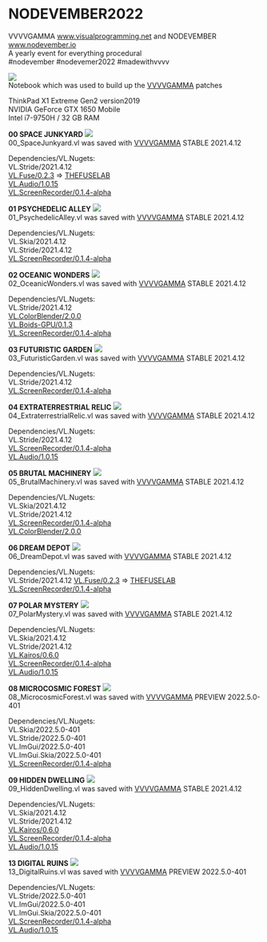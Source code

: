 # NODEVEMBER2022
VVVVGAMMA www.visualprogramming.net and NODEVEMBER www.nodevember.io  
A yearly event for everything procedural  
#nodevember #nodevemer2022 #madewithvvvv

![](/Title.jpg)  
Notebook which was used to build up the [VVVVGAMMA](https://www.visualprogramming.net) patches  

ThinkPad X1 Extreme Gen2 version2019  
NVIDIA GeForce GTX 1650 Mobile  
Intel i7-9750H / 32 GB RAM

**00 SPACE JUNKYARD**
![](/00_SpaceJunkyard/00_SpaceJunkyard.jpg)  
00_SpaceJunkyard.vl was saved with [VVVVGAMMA](https://www.visualprogramming.net)  STABLE 2021.4.12  

Dependencies/VL.Nugets:  
VL.Stride/2021.4.12  
[VL.Fuse/0.2.3](https://www.nuget.org/packages/VL.Fuse) => [THEFUSELAB](https://www.thefuselab.io)  
[VL.Audio/1.0.15](https://www.nuget.org/packages/VL.Audio)  
[VL.ScreenRecorder/0.1.4-alpha](https://www.nuget.org/packages/VL.ScreenRecorder)

**01 PSYCHEDELIC ALLEY**
![](/01_PsychedelicAlley/01_PsychedelicAlley.jpg)  
01_PsychedelicAlley.vl was saved with [VVVVGAMMA](https://www.visualprogramming.net)  STABLE 2021.4.12  

Dependencies/VL.Nugets:  
VL.Skia/2021.4.12  
VL.Stride/2021.4.12  
[VL.ScreenRecorder/0.1.4-alpha](https://www.nuget.org/packages/VL.ScreenRecorder)

**02 OCEANIC WONDERS**
![](/02_OceanicWonders/02_OceanicWonders.jpg)  
02_OceanicWonders.vl was saved with [VVVVGAMMA](https://www.visualprogramming.net)  STABLE 2021.4.12  

Dependencies/VL.Nugets:   
VL.Stride/2021.4.12  
[VL.ColorBlender/2.0.0](https://www.nuget.org/packages/VL.ColorBlender)  
[VL.Boids-GPU/0.1.3](https://www.nuget.org/packages/VL.Boids-GPU)  
[VL.ScreenRecorder/0.1.4-alpha](https://www.nuget.org/packages/VL.ScreenRecorder)  

**03 FUTURISTIC GARDEN**
![](/03_FuturisticGarden/03_FuturisticGarden.jpg)  
03_FuturisticGarden.vl was saved with [VVVVGAMMA](https://www.visualprogramming.net)  STABLE 2021.4.12  

Dependencies/VL.Nugets:   
VL.Stride/2021.4.12  
[VL.ScreenRecorder/0.1.4-alpha](https://www.nuget.org/packages/VL.ScreenRecorder)  

**04 EXTRATERRESTRIAL RELIC**
![](/04_ExtraterrestrialRelic/04_ExtraterrestrialRelic.jpg)  
04_ExtraterrestrialRelic.vl was saved with [VVVVGAMMA](https://www.visualprogramming.net)  STABLE 2021.4.12  

Dependencies/VL.Nugets:   
VL.Stride/2021.4.12  
[VL.ScreenRecorder/0.1.4-alpha](https://www.nuget.org/packages/VL.ScreenRecorder)  
[VL.Audio/1.0.15](https://www.nuget.org/packages/VL.Audio)  

**05 BRUTAL MACHINERY**
![](/05_BrutalMachinery/05_BrutalMachinery.jpg)  
05_BrutalMachinery.vl was saved with [VVVVGAMMA](https://www.visualprogramming.net)  STABLE 2021.4.12  

Dependencies/VL.Nugets:  
VL.Skia/2021.4.12  
VL.Stride/2021.4.12  
[VL.ScreenRecorder/0.1.4-alpha](https://www.nuget.org/packages/VL.ScreenRecorder)  
[VL.ColorBlender/2.0.0](https://www.nuget.org/packages/VL.ColorBlender)  

**06 DREAM DEPOT**
![](/06_DreamDepot/06_DreamDepot.jpg)  
06_DreamDepot.vl was saved with [VVVVGAMMA](https://www.visualprogramming.net)  STABLE 2021.4.12  

Dependencies/VL.Nugets:  
VL.Stride/2021.4.12
[VL.Fuse/0.2.3](https://www.nuget.org/packages/VL.Fuse) => [THEFUSELAB](https://www.thefuselab.io)  
[VL.ScreenRecorder/0.1.4-alpha](https://www.nuget.org/packages/VL.ScreenRecorder)  

**07 POLAR MYSTERY**
![](/07_PolarMystery/07_PolarMystery.jpg)  
07_PolarMystery.vl was saved with [VVVVGAMMA](https://www.visualprogramming.net)  STABLE 2021.4.12  

Dependencies/VL.Nugets:  
VL.Skia/2021.4.12  
VL.Stride/2021.4.12  
[VL.Kairos/0.6.0](https://www.nuget.org/packages/VL.Kairos)  
[VL.ScreenRecorder/0.1.4-alpha](https://www.nuget.org/packages/VL.ScreenRecorder)  
[VL.Audio/1.0.15](https://www.nuget.org/packages/VL.Audio)  

**08 MICROCOSMIC FOREST**
![](/08_MicrocosmicForest/08_MicrocosmicForest.jpg)  
08_MicrocosmicForest.vl was saved with [VVVVGAMMA](https://www.visualprogramming.net)  PREVIEW 2022.5.0-401  

Dependencies/VL.Nugets:  
VL.Skia/2022.5.0-401  
VL.Stride/2022.5.0-401  
VL.ImGui/2022.5.0-401  
VL.ImGui.Skia/2022.5.0-401  
[VL.ScreenRecorder/0.1.4-alpha](https://www.nuget.org/packages/VL.ScreenRecorder)  

**09 HIDDEN DWELLING**
![](/09_HiddenDwelling/09_HiddenDwelling.jpg)  
09_HiddenDwelling.vl was saved with [VVVVGAMMA](https://www.visualprogramming.net)  STABLE 2021.4.12  

Dependencies/VL.Nugets:  
VL.Skia/2021.4.12  
VL.Stride/2021.4.12  
[VL.Kairos/0.6.0](https://www.nuget.org/packages/VL.Kairos)  
[VL.ScreenRecorder/0.1.4-alpha](https://www.nuget.org/packages/VL.ScreenRecorder)  
[VL.Audio/1.0.15](https://www.nuget.org/packages/VL.Audio)  




**13 DIGITAL RUINS**
![](/13_DigitalRuins/13_DigitalRuins.jpg)  
13_DigitalRuins.vl was saved with [VVVVGAMMA](https://www.visualprogramming.net)  PREVIEW 2022.5.0-401  

Dependencies/VL.Nugets:  
VL.Stride/2022.5.0-401  
VL.ImGui/2022.5.0-401  
VL.ImGui.Skia/2022.5.0-401  
[VL.ScreenRecorder/0.1.4-alpha](https://www.nuget.org/packages/VL.ScreenRecorder)  
[VL.Audio/1.0.15](https://www.nuget.org/packages/VL.Audio)  
